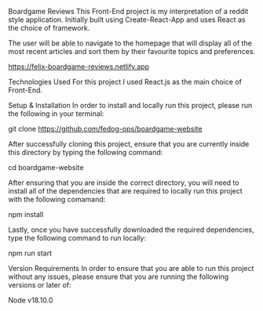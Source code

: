Boardgame Reviews
This Front-End project is my interpretation of a reddit style application. Initially built using Create-React-App and uses React as the choice of framework.

The user will be able to navigate to the homepage that will display all of the most recent articles and sort them by their favourite topics and preferences.

https://felix-boardgame-reviews.netlify.app

Technologies Used
For this project I used React.js as the main choice of Front-End.

Setup & Installation
In order to install and locally run this project, please run the following in your terminal:

git clone https://github.com/fedog-ops/boardgame-website

After successfully cloning this project, ensure that you are currently inside this directory by typing the following command:

cd boardgame-website

After ensuring that you are inside the correct directory, you will need to install all of the dependencies that are required to locally run this project with the following comamand:

npm install

Lastly, once you have successfully downloaded the required dependencies, type the following command to run locally:

npm run start

Version Requirements
In order to ensure that you are able to run this project without any issues, please ensure that you are running the following versions or later of:

Node v18.10.0
